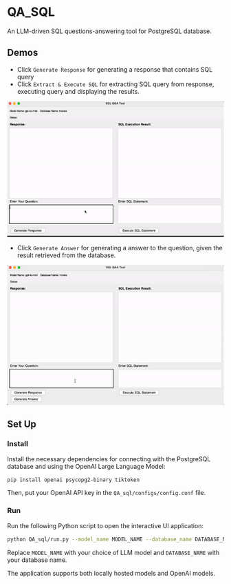 # QA_SQL
An LLM-driven SQL questions-answering tool for PostgreSQL database. 

## Demos
- Click `Generate Response` for generating a response that contains SQL query
- Click `Extract & Execute SQL` for extracting SQL query from response, executing query and displaying the results. 

![Demos Example 1](assets/videos/demos_1.gif)

- Click `Generate Answer` for generating a answer to the question, given the result retrieved from the database.

![Demos Example 2](assets/videos/demos_2.gif)

## Set Up

### Install

Install the necessary dependencies for connecting with the PostgreSQL database and using the OpenAI Large Language Model:

```bash
pip install openai psycopg2-binary tiktoken
```

Then, put your OpenAI API key in the `QA_sql/configs/config.conf` file.

### Run

Run the following Python script to open the interactive UI application:

```bash
python QA_sql/run.py --model_name MODEL_NAME --database_name DATABASE_NAME
```

Replace `MODEL_NAME` with your choice of LLM model and `DATABASE_NAME` with your database name. 

The application supports both locally hosted models and OpenAI models.

